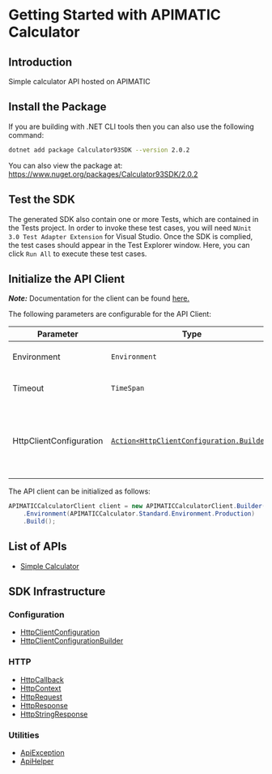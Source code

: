 
# Getting Started with APIMATIC Calculator

## Introduction

Simple calculator API hosted on APIMATIC

## Install the Package

If you are building with .NET CLI tools then you can also use the following command:

```bash
dotnet add package Calculator93SDK --version 2.0.2
```

You can also view the package at:
https://www.nuget.org/packages/Calculator93SDK/2.0.2

## Test the SDK

The generated SDK also contain one or more Tests, which are contained in the Tests project. In order to invoke these test cases, you will need `NUnit 3.0 Test Adapter Extension` for Visual Studio. Once the SDK is complied, the test cases should appear in the Test Explorer window. Here, you can click `Run All` to execute these test cases.

## Initialize the API Client

**_Note:_** Documentation for the client can be found [here.](https://www.github.com/Shield-Jaguar/calculator-93-dotnet-sdk/tree/2.0.2/doc/client.md)

The following parameters are configurable for the API Client:

| Parameter | Type | Description |
|  --- | --- | --- |
| Environment | `Environment` | The API environment. <br> **Default: `Environment.Production`** |
| Timeout | `TimeSpan` | Http client timeout.<br>*Default*: `TimeSpan.FromSeconds(100)` |
| HttpClientConfiguration | [`Action<HttpClientConfiguration.Builder>`](https://www.github.com/Shield-Jaguar/calculator-93-dotnet-sdk/tree/2.0.2/doc/http-client-configuration-builder.md) | Action delegate that configures the HTTP client by using the HttpClientConfiguration.Builder for customizing API call settings.<br>*Default*: `new HttpClient()` |

The API client can be initialized as follows:

```csharp
APIMATICCalculatorClient client = new APIMATICCalculatorClient.Builder()
    .Environment(APIMATICCalculator.Standard.Environment.Production)
    .Build();
```

## List of APIs

* [Simple Calculator](https://www.github.com/Shield-Jaguar/calculator-93-dotnet-sdk/tree/2.0.2/doc/controllers/simple-calculator.md)

## SDK Infrastructure

### Configuration

* [HttpClientConfiguration](https://www.github.com/Shield-Jaguar/calculator-93-dotnet-sdk/tree/2.0.2/doc/http-client-configuration.md)
* [HttpClientConfigurationBuilder](https://www.github.com/Shield-Jaguar/calculator-93-dotnet-sdk/tree/2.0.2/doc/http-client-configuration-builder.md)

### HTTP

* [HttpCallback](https://www.github.com/Shield-Jaguar/calculator-93-dotnet-sdk/tree/2.0.2/doc/http-callback.md)
* [HttpContext](https://www.github.com/Shield-Jaguar/calculator-93-dotnet-sdk/tree/2.0.2/doc/http-context.md)
* [HttpRequest](https://www.github.com/Shield-Jaguar/calculator-93-dotnet-sdk/tree/2.0.2/doc/http-request.md)
* [HttpResponse](https://www.github.com/Shield-Jaguar/calculator-93-dotnet-sdk/tree/2.0.2/doc/http-response.md)
* [HttpStringResponse](https://www.github.com/Shield-Jaguar/calculator-93-dotnet-sdk/tree/2.0.2/doc/http-string-response.md)

### Utilities

* [ApiException](https://www.github.com/Shield-Jaguar/calculator-93-dotnet-sdk/tree/2.0.2/doc/api-exception.md)
* [ApiHelper](https://www.github.com/Shield-Jaguar/calculator-93-dotnet-sdk/tree/2.0.2/doc/api-helper.md)

